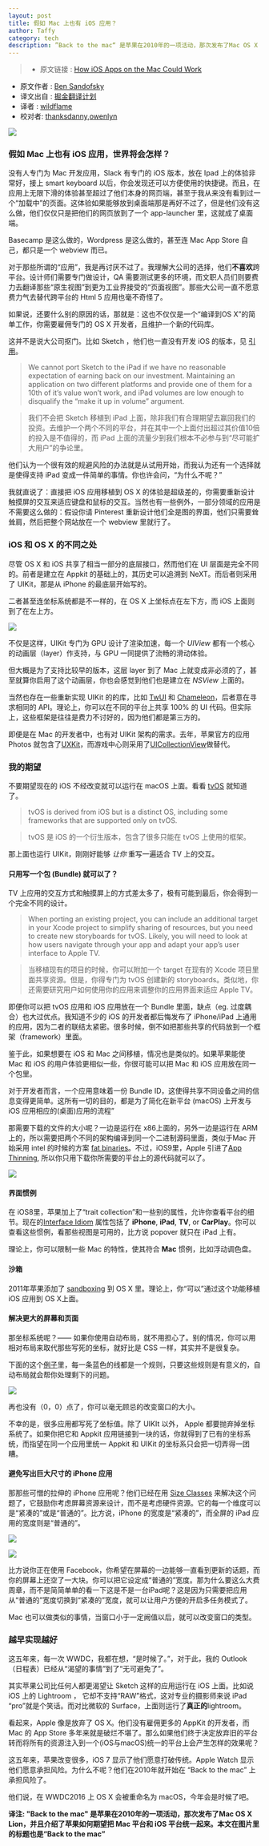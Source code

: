 ```yaml
---
layout: post
title: 假如 Mac 上也有 iOS 应用？
author: Taffy
category: tech
description: ”Back to the mac“ 是苹果在2010年的一项活动，那次发布了Mac OS X Lion，并且介绍了苹果如何期望把 Mac 平台和 iOS 平台统一起来。本文在图片里的标题也是 “Back to the mac”，这篇文章暗示了苹果要统一 watchOS, iOS, tvOS 和 macOS
---
```


>* 原文链接 : [How iOS Apps on the Mac Could Work](https://medium.com/@sandofsky/how-ios-apps-on-the-mac-could-work-13aa32a2647b)
* 原文作者 : [Ben Sandofsky](https://medium.com/@sandofsky)
* 译文出自 : [掘金翻译计划](https://github.com/xitu/gold-miner)
* 译者 : [wildflame](https://github.com/wildflame)
* 校对者: [thanksdanny](https://github.com/thanksdanny),[owenlyn](https://github.com/owenlyn)

![](https://cdn-images-1.medium.com/max/800/1*o5AUFxXTmRcAr17x1p6m6A.jpeg)

### 假如 Mac 上也有 iOS 应用，世界将会怎样？

没有人专门为 Mac 开发应用，Slack 有专门的 iOS 版本，放在 Ipad 上的体验非常好，接上 smart keyboard 以后，你会发现还可以方便使用的快捷键。而且，在应用上无限下滑的体验甚至超过了他们本身的网页端，甚至于我从来没有看到过一个“加载中”的页面。这体验如果能够放到桌面端那是再好不过了，但是他们没有这么做，他们仅仅只是把他们的网页放到了一个 app-launcher 里，这就成了桌面端。

Basecamp 是这么做的，Wordpress 是这么做的，甚至连 Mac App Store 自己，都只是一个 webview 而已。

对于那些所谓的“应用”，我是再讨厌不过了。我理解大公司的选择，他们**不喜欢**跨平台。设计师们需要专门做设计，QA 需要测试更多的环境，而文职人员们则要费力去翻译那些“原生视图”到更为工业界接受的“页面视图”。那些大公司一直不愿意费力气去替代跨平台的 Html 5 应用也毫不奇怪了。

如果说，还要什么别的原因的话，那就是：这也不仅仅是一个“编译到OS X”的简单工作，你需要雇佣专门的 OS X 开发者，且维护一个新的代码库。

这并不是说大公司抠门。比如 Sketch ，他们也一直没有开发 iOS 的版本，见 [引用](https://www.designernews.co/comments/173706)。

> We cannot port Sketch to the iPad if we have no reasonable expectation of earning back on our investment. Maintaining an application on two different platforms and provide one of them for a 10th of it’s value won’t work, and iPad volumes are low enough to disqualify the “make it up in volume” argument.

> 我们不会把 Sketch 移植到 iPad 上面，除非我们有合理期望去赢回我们的投资。去维护一个两个不同的平台，并在其中一个上面付出超过其价值10倍的投入是不值得的，而 iPad 上面的流量少到我们根本不必参与到“尽可能扩大用户”的争论里。

他们认为一个很有效的规避风险的办法就是从试用开始，而我认为还有一个选择就是使得支持 iPad 变成一件简单的事情。你也许会问，“为什么不呢？”

我就直说了：直接把 iOS 应用移植到 OS X 的体验是超级差的，你需要重新设计触摸屏的交互来适应键盘和鼠标的交互。当然也有一些例外，一部分领域的应用是不需要这么做的：假设你请 Pinterest 重新设计他们全是图的界面，他们只需要耸耸肩，然后把整个网站放在一个 webview 里就行了。

### iOS 和 OS X 的不同之处

尽管 OS X 和 iOS 共享了相当一部分的底层接口，然而他们在 UI 层面是完全不同的。前者是建立在 Appkit 的基础上的，其历史可以追溯到 NeXT。而后者则采用了 UIKit，那是从 iPhone 的最底层开始写的。

二者甚至连坐标系统都是不一样的，在 OS X 上坐标点在左下方，而 iOS 上面则到了在左上方。

![](https://cdn-images-1.medium.com/max/800/1*SJU8WmP-aHgrwlT92oCRAw.jpeg)

不仅是这样，UIKit 专门为 GPU 设计了渲染加速，每一个 _UIView_ 都有一个核心的动画层（layer）作支持，与 GPU 一同提供了流畅的滑动体验。

但大概是为了支持比较早的版本，这层 layer 到了 Mac 上就变成非必须的了，甚至就算你启用了这个动画层，你也会感觉到他们也是建立在 _NSView_ 上面的。

当然也存在一些重新实现 UIKit 的的库，比如 [TwUI](https://github.com/twitter/twui) 和 [Chameleon](http://chameleonproject.org)，后者意在寻求相同的 API。理论上，你可以在不同的平台上共享 100% 的 UI 代码。但实际上，这些框架是往往是费力不讨好的，因为他们都是第三方的。

即便是在 Mac 的开发者中，也有对 UIKit 架构的需求。去年，苹果官方的应用 Photos 就包含了[UXKit](https://sixcolors.com/post/2015/02/new-apple-photos-app-contains-uxkit-framework/)，而游戏中心则采用了[UICollectionView](https://twitter.com/steipete/status/740065011712806912)做替代。

### 我的期望

不要期望现在的 iOS 不经改变就可以运行在 macOS 上面。看看 [tvOS](https://developer.apple.com/library/tvos/documentation/General/Conceptual/AppleTV_PG/index.html#//apple_ref/doc/uid/TP40015241)
就知道了。

> tvOS is derived from iOS but is a distinct OS, including some frameworks that are supported only on tvOS.

> tvOS 是 iOS 的一个衍生版本，包含了很多只能在 tvOS 上使用的框架。

那上面也运行 UIKit，刚刚好能够 _让你_ 重写一遍适合 TV 上的交互。

#### 只用写一个包 (Bundle) 就可以了？

TV 上应用的交互方式和触摸屏上的方式差太多了，极有可能到最后，你会得到一个完全不同的设计。

> When porting an existing project, you can include an additional target in your Xcode project to simplify sharing of resources, but you need to create new storyboards for tvOS. Likely, you will need to look at how users navigate through your app and adapt your app’s user interface to Apple TV.

> 当移植现有的项目的时候，你可以附加一个 target 在现有的 Xcode 项目里面共享资源。但是，你得专门为 tvOS 创建新的 storyboards。类似地，你还需要研究用户如何使用你的应用来调整你的应用界面来适应 Apple TV。

即便你可以把 tvOS 应用和 iOS 应用放在一个 Bundle 里面，缺点（eg. 过度耦合）也大过优点。我知道不少的 iOS 的开发者都后悔发布了 iPhone/iPad 上通用的应用，因为二者的联结太紧密。很多时候，倒不如把那些共享的代码放到一个框架（framework）里面。

鉴于此，如果想要在 iOS 和 Mac 之间移植，情况也是类似的。如果苹果能使 Mac 和 iOS 的用户体验更相似一些，你很可能可以把 Mac 和 iOS 应用放在同一个包里。

对于开发者而言，一个应用意味着一份 Bundle ID，这使得共享不同设备之间的信息变得更简单。这所有一切的目的，都是为了简化在新平台 (macOS) 上开发与iOS 应用相应的(桌面)应用的流程”

那需要下载的文件的大小呢？一边是运行在 x86上面的，另外一边是运行在 ARM 上的，所以需要把两个不同的架构编译到同一个二进制源码里面，类似于Mac 开始采用 intel 的时候的方案 [fat binaries](https://en.wikipedia.org/wiki/Universal_binary)。不过，iOS9里，Apple 引进了[App Thinning](https://developer.apple.com/library/tvos/documentation/IDEs/Conceptual/AppDistributionGuide/AppThinning/AppThinning.html), 所以你只用下载你所需要的平台上的源代码就可以了。

![](http://ww3.sinaimg.cn/large/a490147fjw1f4w49p8mtcj20m80ck75n.jpg)

#### 界面惯例

在 iOS8里，苹果加上了“trait collection”和一些别的属性，允许你查看平台的细节。现在的[Interface Idiom](https://developer.apple.com/library/ios/documentation/UIKit/Reference/UIDevice_Class/index.html#//apple_ref/c/tdef/UIUserInterfaceIdiom) 属性包括了 **iPhone**, **iPad**, **TV**, or **CarPlay**。你可以查看这些惯例，看那些视图是可用的，比方说 popover 就只在 iPad 上有。

理论上，你可以限制一些 Mac 的特性，使其符合 **Mac** 惯例，比如浮动调色盘。

#### 沙箱

2011年苹果添加了 [sandboxing](https://developer.apple.com/library/mac/documentation/Security/Conceptual/AppSandboxDesignGuide/AboutAppSandbox/AboutAppSandbox.html) 到 OS X 里。理论上，你“可以”通过这个功能移植 iOS 应用到 OS X上面。

#### 解决更大的屏幕和页面

那坐标系统呢？—— 如果你使用自动布局，就不用担心了。别的情况，你可以用相对布局来取代那些写死的坐标，就好比是 CSS 一样，其实并不是很复杂。

下面的这个[例子](https://developer.apple.com/library/ios/documentation/UserExperience/Conceptual/AutolayoutPG/index.html#//apple_ref/doc/uid/TP40010853-CH7-SW1)里，每一条蓝色的线都是一个规则，只要这些规则是有意义的，自动布局就会帮你处理剩下的问题。

![](http://ww4.sinaimg.cn/large/a490147fjw1f4w4a1jmg5j20g00klaam.jpg)

再也没有（0，0）点了，你可以毫无顾忌的改变窗口的大小。

不幸的是，很多应用都写死了坐标值。除了 UIKIt 以外， Apple 都要抛弃掉坐标系统了。如果你把它和 Appkit 应用链接到一块的话，你就得到了已有的坐标系统，而指望在同一个应用里统一 Appkit 和 UIKit 的坐标系只会把一切弄得一团糟。

#### 避免写出巨大尺寸的 iPhone 应用

那那些可憎的拉伸的 iPhone 应用呢？他们已经在用 [Size Classes](https://developer.apple.com/library/ios/documentation/UserExperience/Conceptual/MobileHIG/LayoutandAppearance.html) 来解决这个问题了，它鼓励你考虑屏幕资源来设计，而不是考虑硬件资源。它的每一个维度可以是“紧凑的”或是“普通的”。比方说，iPhone 的宽度是“紧凑的”，而全屏的 iPad 应用的宽度则是“普通的”。

![](http://ww2.sinaimg.cn/large/a490147fjw1f4w4aew3srj20df0gz3yt.jpg)

![](http://ww2.sinaimg.cn/large/a490147fjw1f4w4aq64lpj208r0e6mxc.jpg)

比方说你正在使用 Facebook，你希望在屏幕的一边能够一直看到更新的话题，而你的屏幕上还空了一大块。你可以把它设定成“普通的”宽度。那为什么要这么大费周章，而不是简简单单的看一下这是不是一台iPad呢？这是因为只需要把应用从“普通的”宽度切换到“紧凑的”宽度，就可以让用户方便的开启多任务模式了。

Mac 也可以做类似的事情，当窗口小于一定阙值以后，就可以改变窗口的类型。

### 越早实现越好

这五年来，每一次 WWDC，我都在想，“是时候了。”，对于此，我的 Outlook（日程表）已经从“渴望的事情”到了“无可避免了”。

其实苹果公司比任何人都更渴望让 Sketch 这样的应用运行在 iOS 上面。比如说 iOS 上的 Lightroom ， 它却不支持“RAW”格式，这对专业的摄影师来说 iPad “pro”就是个笑话。而对比微软的 Surface，上面则运行了**真正的**lightroom。

看起来，Apple 像是放弃了 OS X。他们没有雇佣更多的 AppKit 的开发者，而 Mac 的 App Store 多年来就是破烂不堪了。那么如果他们终于决定放弃旧的平台转而将所有的资源注入到一个(iOS与macOS)统一的平台上会产生怎样的效果呢？

这五年来，苹果改变很多，iOS 7 显示了他们愿意打破传统。Apple Watch 显示他们愿意承担风险。为什么不呢？他们在2010年就开始在 “Back to the mac” 上承担风险了。

他们说，在 WWDC2016 上 OS X 会被重命名为 macOS，今年会是时候了吧。

**译注: "Back to the mac" 是苹果在2010年的一项活动，那次发布了Mac OS X Lion，并且介绍了苹果如何期望把 Mac 平台和 iOS 平台统一起来。本文在图片里的标题也是“Back to the mac”**
